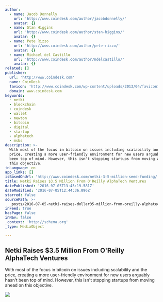 ```yaml
---
author:
  - name: Jacob Donnelly
    url: 'http://www.coindesk.com/author/jacobdonnelly/'
    avatar: {}
  - name: Stan Higgins
    url: 'http://www.coindesk.com/author/stan-higgins/'
    avatar: {}
  - name: Pete Rizzo
    url: 'http://www.coindesk.com/author/pete-rizzo/'
    avatar: {}
  - name: Michael del Castillo
    url: 'http://www.coindesk.com/author/mdelcastillo/'
    avatar: {}
related: []
publisher:
  url: 'http://www.coindesk.com'
  name: CoinDesk
  favicon: 'http://www.coindesk.com/wp-content/uploads/2013/04/favicon1.ico?b6542b'
  domain: www.coindesk.com
keywords:
  - netki
  - blockchain
  - coindesk
  - wallet
  - newton
  - bitcoin
  - digital
  - startup
  - alphatech
  - msbs
description: >-
  With most of the focus in bitcoin on issues including scalability and the
  price, creating a more user-friendly environment for new users arguably hasn't
  been top of mind. However, this isn't stopping startups from moving ahead on
  this objective.
inLanguage: en
app_links: []
isBasedOnUrl: 'http://www.coindesk.com/netki-3-5-million-seed-funding/'
title: Netki Raises $3.5 Million From O'Reilly AlphaTech Ventures
datePublished: '2016-07-05T13:45:19.581Z'
dateModified: '2016-07-05T12:44:36.096Z'
starred: false
sourcePath: >-
  _posts/2016-07-05-netki-raises-dollar35-million-from-oreilly-alphatech-ventures.md
inFeed: true
hasPage: false
inNav: false
_context: 'http://schema.org'
_type: MediaObject

---
```

<article style=""><h1>Netki Raises $3.5 Million From O'Reilly AlphaTech Ventures</h1><p>With most of the focus in bitcoin on issues including scalability and the price, creating a more user-friendly environment for new users arguably hasn't been top of mind. However, this isn't stopping startups from moving ahead on this objective.</p><img src="http://media.coindesk.com/2016/07/change-pennies-e1467720356379.jpg" /></article>